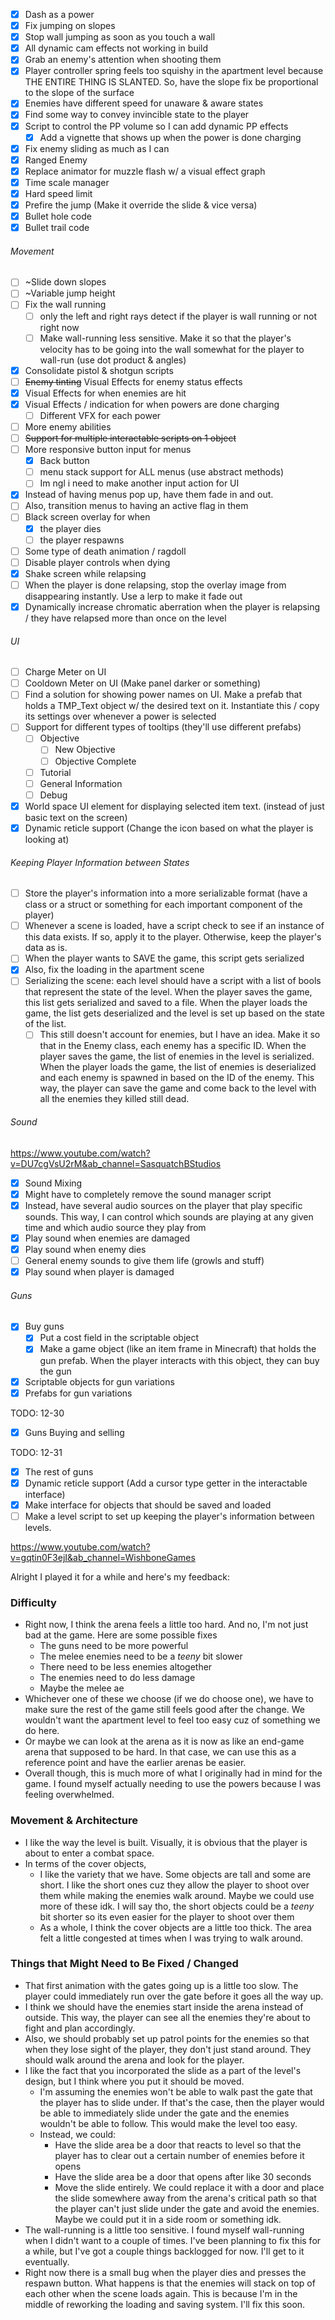 
- [x] Dash as a power
- [x] Fix jumping on slopes
- [x] Stop wall jumping as soon as you touch a wall
- [x] All dynamic cam effects not working in build
- [x] Grab an enemy's attention when shooting them
- [x] Player controller spring feels too squishy in the apartment level because THE ENTIRE THING IS SLANTED. So, have the slope fix be proportional to the slope of the surface
- [x] Enemies have different speed for unaware & aware states
- [x] Find some way to convey invincible state to the player
- [x] Script to control the PP volume so I can add dynamic PP effects
	- [x] Add a vignette that shows up when the power is done charging
- [x] Fix enemy sliding as much as I can
- [x] Ranged Enemy
- [x] Replace animator for muzzle flash w/ a visual effect graph
- [x] Time scale manager
- [x] Hard speed limit
- [x] Prefire the jump (Make it override the slide & vice versa)
- [x] Bullet hole code
- [x] Bullet trail code

###### Movement
- [ ] ~Slide down slopes
- [ ] ~Variable jump height
- [ ] Fix the wall running
	- [ ] only the left and right rays detect if the player is wall running or not right now
	- [ ] Make wall-running less sensitive. Make it so that the player's velocity has to be going into the wall somewhat for the player to wall-run (use dot product & angles)

- [x] Consolidate pistol & shotgun scripts
- [ ] ~~Enemy tinting~~ Visual Effects for enemy status effects
- [x] Visual Effects for when enemies are hit
- [x] Visual Effects / indication for when powers are done charging
	- [ ] Different VFX for each power
- [ ] More enemy abilities
- [ ] ~~Support for multiple interactable scripts on 1 object~~
- [ ] More responsive button input for menus
	- [x] Back button
	- [ ] menu stack support for ALL menus (use abstract methods)
	- [ ] Im ngl i need to make another input action for UI
- [x] Instead of having menus pop up, have them fade in and out.
- [ ] Also, transition menus to having an active flag in them
- [ ] Black screen overlay for when
	- [x] the player dies
	- [ ] the player respawns
- [ ] Some type of death animation / ragdoll
- [ ] Disable player controls when dying
- [x] Shake screen while relapsing
- [ ] When the player is done relapsing, stop the overlay image from disappearing instantly. Use a lerp to make it fade out
- [x] Dynamically increase chromatic aberration when the player is relapsing / they have relapsed more than once on the level

###### UI
- [ ] Charge Meter on UI
- [ ] Cooldown Meter on UI (Make panel darker or something)
- [ ] Find a solution for showing power names on UI. Make a prefab that holds a TMP_Text object w/ the desired text on it. Instantiate this / copy its settings over whenever a power is selected
- [ ] Support for different types of tooltips (they'll use different prefabs)
	- [ ] Objective
		- [ ] New Objective
		- [ ] Objective Complete
	- [ ] Tutorial
	- [ ] General Information
	- [ ] Debug
- [x] World space UI element for displaying selected item text. (instead of just basic text on the screen)
- [x] Dynamic reticle support (Change the icon based on what the player is looking at)
###### Keeping Player Information between States
- [ ] Store the player's information into a more serializable format (have a class or a struct or something for each important component of the player)
- [ ] Whenever a scene is loaded, have a script check to see if an instance of this data exists. If so, apply it to the player. Otherwise, keep the player's data as is.
- [ ] When the player wants to SAVE the game, this script gets serialized
- [x] Also, fix the loading in the apartment scene
- [ ] Serializing the scene: each level should have a script with a list of bools that represent the state of the level. When the player saves the game, this list gets serialized and saved to a file. When the player loads the game, the list gets deserialized and the level is set up based on the state of the list.
	- [ ] This still doesn't account for enemies, but I have an idea. Make it so that in the Enemy class, each enemy has a specific ID. When the player saves the game, the list of enemies in the level is serialized. When the player loads the game, the list of enemies is deserialized and each enemy is spawned in based on the ID of the enemy. This way, the player can save the game and come back to the level with all the enemies they killed still dead.

###### Sound

<https://www.youtube.com/watch?v=DU7cgVsU2rM&ab_channel=SasquatchBStudios>

- [x] Sound Mixing
- [x] Might have to completely remove the sound manager script
- [x] Instead, have several audio sources on the player that play specific sounds. This way, I can control which sounds are playing at any given time and which audio source they play from
- [x] Play sound when enemies are damaged
- [x] Play sound when enemy dies
- [ ] General enemy sounds to give them life (growls and stuff)
- [x] Play sound when player is damaged

###### Guns
- [x] Buy guns
	- [x] Put a cost field in the scriptable object
	- [x] Make a game object (like an item frame in Minecraft) that holds the gun prefab. When the player interacts with this object, they can buy the gun
- [x] Scriptable objects for gun variations
- [x] Prefabs for gun variations

TODO: 12-30

- [x] Guns Buying and selling

TODO: 12-31

- [x] The rest of guns
- [x] Dynamic reticle support (Add a cursor type getter in the interactable interface)
- [x] Make interface for objects that should be saved and loaded
- [ ] Make a level script to set up keeping the player's information between levels.

<https://www.youtube.com/watch?v=gqtin0F3ejI&ab_channel=WishboneGames>

Alright I played it for a while and here's my feedback:

### Difficulty
- Right now, I think the arena feels a little too hard. And no, I'm not just bad at the game. Here are some possible fixes
	- The guns need to be more powerful
	- The melee enemies need to be a *teeny* bit slower
	- There need to be less enemies altogether
	- The enemies need to do less damage
	- Maybe the melee ae
- Whichever one of these we choose (if we do choose one), we have to make sure the rest of the game still feels good after the change. We wouldn't want the apartment level to feel too easy cuz of something we do here.
- Or maybe we can look at the arena as it is now as like an end-game arena that supposed to be hard. In that case, we can use this as a reference point and have the earlier arenas be easier.
- Overall though, this is much more of what I originally had in mind for the game. I found myself actually needing to use the powers because I was feeling overwhelmed.

### Movement & Architecture
- I like the way the level is built. Visually, it is obvious that the player is about to enter a combat space.
- In terms of the cover objects,
	- I like the variety that we have. Some objects are tall and some are short. I like the short ones cuz they allow the player to shoot over them while making the enemies walk around. Maybe we could use more of these idk. I will say tho, the short objects could be a *teeny* bit shorter so its even easier for the player to shoot over them
	- As a whole, I think the cover objects are a little too thick. The area felt a little congested at times when I was trying to walk around.

### Things that Might Need to Be Fixed / Changed
- That first animation with the gates going up is a little too slow. The player could immediately run over the gate before it goes all the way up.
- I think we should have the enemies start inside the arena instead of outside. This way, the player can see all the enemies they're about to fight and plan accordingly.
- Also, we should probably set up patrol points for the enemies so that when they lose sight of the player, they don't just stand around. They should walk around the arena and look for the player.
- I like the fact that you incorporated the slide as a part of the level's design, but I think where you put it should be moved.
	- I'm assuming the enemies won't be able to walk past the gate that the player has to slide under. If that's the case, then the player would be able to immediately slide under the gate and the enemies wouldn't be able to follow. This would make the level too easy.
	- Instead, we could:
		- Have the slide area be a door that reacts to level so that the player has to clear out a certain number of enemies before it opens
		- Have the slide area be a door that opens after like 30 seconds
		- Move the slide entirely. We could replace it with a door and place the slide somewhere away from the arena's critical path so that the player can't just slide under the gate and avoid the enemies. Maybe we could put it in a side room or something idk.
- The wall-running is a little too sensitive. I found myself wall-running when I didn't want to a couple of times. I've been planning to fix this for a while, but I've got a couple things backlogged for now. I'll get to it eventually.
- Right now there is a small bug when the player dies and presses the respawn button. What happens is that the enemies will stack on top of each other when the scene loads again. This is because I'm in the middle of reworking the loading and saving system. I'll fix this soon.

